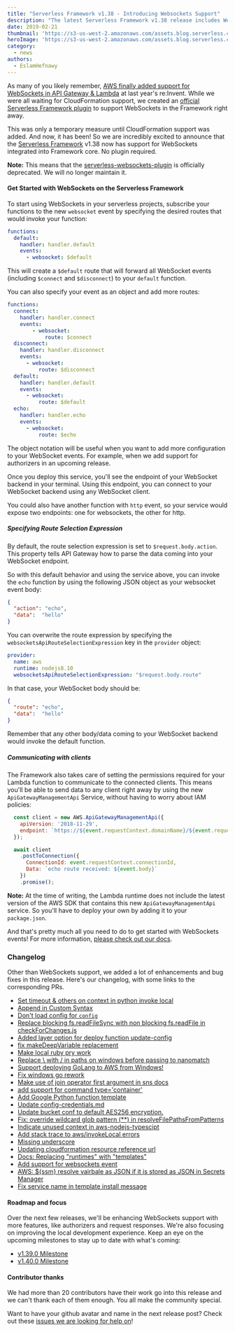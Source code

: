 ```yaml
---
title: "Serverless Framework v1.38 - Introducing Websockets Support"
description: "The latest Serverless Framework v1.38 release includes WebSockets support!"
date: 2019-02-21
thumbnail: 'https://s3-us-west-2.amazonaws.com/assets.blog.serverless.com/framework-updates/framework-v138-thumb.png'
heroImage: 'https://s3-us-west-2.amazonaws.com/assets.blog.serverless.com/framework-updates/framework-v138-header.png'
category:
  - news
authors:
  - EslamHefnawy
---
```


As many of you likely remember, [AWS finally added support for WebSockets in API Gateway & Lambda](https://serverless.com/blog/reinvent-2018-serverless-announcements#websocket-support-for-aws-lambda) at last year's re:Invent. While we were all waiting for CloudFormation support, we created an [official Serverless Framework plugin](https://github.com/serverless/serverless-websockets-plugin) to support WebSockets in the Framework right away.

This was only a temporary measure until CloudFormation support was added. And now, it has been! So we are incredibly excited to announce that the [Serverless Framework](https://serverless.com/framework/) v1.38 now has support for WebSockets integrated into Framework core. No plugin required.

**Note:** This means that the [serverless-websockets-plugin](https://github.com/serverless/serverless-websockets-plugin) is officially deprecated. We will no longer maintain it.

#### Get Started with WebSockets on the Serverless Framework

To start using WebSockets in your serverless projects, subscribe your functions to the new `websocket` event by specifying the desired routes that would invoke your function: 

```yml
functions:
  default:
    handler: handler.default
    events:
      - websocket: $default
```

This will create a `$default` route that will forward all WebSocket events (including `$connect` and `$disconnect`) to your `default` function.

You can also specify your event as an object and add more routes:


```yml
functions:
  connect:
    handler: handler.connect
    events:
        - websocket:
            route: $connect
  disconnect:
    handler: handler.disconnect
    events:
      - websocket:
          route: $disconnect
  default:
    handler: handler.default
    events:
      - websocket:
          route: $default
  echo:
    handler: handler.echo
    events:
      - websocket:
          route: $echo

```

The object notation will be useful when you want to add more configuration to your WebSocket events. For example, when we add support for authorizers in an upcoming release.

Once you deploy this service, you'll see the endpoint of your WebSocket backend in your terminal. Using this endpoint, you can connect to your WebSocket backend using any WebSocket client.

You could also have another function with `http` event, so your service would expose two endpoints: one for websockets, the other for http.

##### Specifying Route Selection Expression

By default, the route selection expression is set to `$request.body.action`. This property tells API Gateway how to parse the data coming into your WebSocket endpoint.

So with this default behavior and using the service above, you can invoke the `echo` function by using the following JSON object as your websocket event body: 

```json
{
  "action": "echo",
  "data":  "hello"
}
```
 
You can overwrite the route expression by specifying the `websocketsApiRouteSelectionExpression` key in the `provider` object:

```yml
provider:
  name: aws
  runtime: nodejs8.10
  websocketsApiRouteSelectionExpression: "$request.body.route"
```

In that case, your WebSocket body should be:

```json
{
  "route": "echo",
  "data":  "hello"
}
```

Remember that any other body/data coming to your WebSocket backend would invoke the default function.

##### Communicating with clients

The Framework also takes care of setting the permissions required for your Lambda function to communicate to the connected clients. This means you'll be able to send data to any client right away by using the new `ApiGatewayManagementApi` Service, without having to worry about IAM policies:

```js
  const client = new AWS.ApiGatewayManagementApi({
    apiVersion: '2018-11-29',
    endpoint: `https://${event.requestContext.domainName}/${event.requestContext.stage}`
  });

  await client
    .postToConnection({
      ConnectionId: event.requestContext.connectionId,
      Data: `echo route received: ${event.body}`
    })
    .promise();
```

**Note:** At the time of writing, the Lambda runtime does not include the latest version of the AWS SDK that contains this new `ApiGatewayManagementApi` service. So you'll have to deploy your own by adding it to your `package.json`.

And that's pretty much all you need to do to get started with WebSockets events! For more information, [please check out our docs](https://serverless.com/framework/docs/providers/aws/events/websocket/).


### Changelog

Other than WebSockets support, we added a lot of enhancements and bug fixes in this release. Here's our changelog, with some links to the corresponding PRs.

 - [Set timeout & others on context in python invoke local](https://github.com/serverless/serverless/pull/5796)
 - [Append in Custom Syntax](https://github.com/serverless/serverless/pull/5799)
 - [Don't load config for `config`](https://github.com/serverless/serverless/pull/5798)
 - [Replace blocking fs.readFileSync with non blocking fs.readFile in checkForChanges.js](https://github.com/serverless/serverless/pull/5791)
 - [Added layer option for deploy function update-config](https://github.com/serverless/serverless/pull/5787)
 - [fix makeDeepVariable replacement](https://github.com/serverless/serverless/pull/5809)
 - [Make local ruby pry work](https://github.com/serverless/serverless/pull/5718)
 - [Replace \ with / in paths on windows before passing to nanomatch](https://github.com/serverless/serverless/pull/5808)
 - [Support deploying GoLang to AWS from Windows!](https://github.com/serverless/serverless/pull/5813)
 - [Fix windows go rework](https://github.com/serverless/serverless/pull/5816)
 - [Make use of join operator first argument in sns docs](https://github.com/serverless/serverless/pull/5826)
 - [add support for command type='container'](https://github.com/serverless/serverless/pull/5821)
 - [Add Google Python function template](https://github.com/serverless/serverless/pull/5819)
 - [Update config-credentials.md](https://github.com/serverless/serverless/pull/5827)
 - [Update bucket conf to default AES256 encryption.](https://github.com/serverless/serverless/pull/5800)
 - [Fix: override wildcard glob pattern (**) in resolveFilePathsFromPatterns](https://github.com/serverless/serverless/pull/5825)
 - [Indicate unused context in aws-nodejs-typescipt](https://github.com/serverless/serverless/pull/5832)
 - [Add stack trace to aws/invokeLocal errors](https://github.com/serverless/serverless/pull/5835)
 - [Missing underscore](https://github.com/serverless/serverless/pull/5836)
 - [Updating cloudformation resource reference url](https://github.com/serverless/serverless/pull/5690)
 - [Docs: Replacing "runtimes" with "templates"](https://github.com/serverless/serverless/pull/5843)
 - [Add support for websockets event](https://github.com/serverless/serverless/pull/5824)
 - [AWS: ${ssm} resolve vairbale as JSON if it is stored as JSON in Secrets Manager](https://github.com/serverless/serverless/pull/5842)
 - [Fix service name in template install message](https://github.com/serverless/serverless/pull/5839)

#### Roadmap and focus

Over the next few releases, we'll be enhancing WebSockets support with more features, like authorizers and request responses. We're also focusing on improving the local development experience. Keep an eye on the upcoming milestones to stay up to date with what's coming:

- [v1.39.0 Milestone](https://github.com/serverless/serverless/milestone/61)
- [v1.40.0 Milestone](https://github.com/serverless/serverless/milestone/62)

#### Contributor thanks

We had more than 20 contributors have their work go into this release and we can't thank each of them enough. You all make the community special.

Want to have your github avatar and name in the next release post? Check out these [issues we are looking for help on](https://github.com/serverless/serverless/issues?q=is%3Aopen+is%3Aissue+label%3A%22help+wanted%22)!

